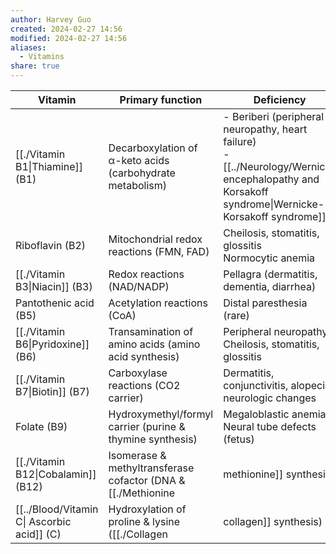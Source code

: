```yaml
---
author: Harvey Guo
created: 2024-02-27 14:56
modified: 2024-02-27 14:56
aliases:
  - Vitamins
share: true
---
```


| Vitamin                           | Primary function                                                        | Deficiency                                                                                                                             |
| --------------------------------- | ----------------------------------------------------------------------- | -------------------------------------------------------------------------------------------------------------------------------------- |
| [[./Vitamin B1\|Thiamine]] (B1)     | Decarboxylation of α-keto acids (carbohydrate metabolism)               | - Beriberi (peripheral neuropathy, heart failure)<br>- [[../Neurology/Wernicke encephalopathy and Korsakoff syndrome\|Wernicke-Korsakoff syndrome]] |
| Riboflavin (B2)                   | Mitochondrial redox reactions (FMN, FAD)                                | Cheilosis, stomatitis, glossitis<br>Normocytic anemia                                                                                  |
| [[./Vitamin B3\|Niacin]] (B3)       | Redox reactions (NAD/NADP)                                              | Pellagra (dermatitis, dementia, diarrhea)                                                                                              |
| Pantothenic acid (B5)             | Acetylation reactions (CoA)                                             | Distal paresthesia (rare)                                                                                                              |
| [[./Vitamin B6\|Pyridoxine]] (B6)   | Transamination of amino acids (amino acid synthesis)                    | Peripheral neuropathy<br>Cheilosis, stomatitis, glossitis                                                                              |
| [[./Vitamin B7\|Biotin]] (B7)       | Carboxylase reactions (CO2 carrier)                                     | Dermatitis, conjunctivitis, alopecia, neurologic changes                                                                               |
| Folate (B9)                       | Hydroxymethyl/formyl carrier (purine & thymine synthesis)               | Megaloblastic anemia<br>Neural tube defects (fetus)                                                                                    |
| [[./Vitamin B12\|Cobalamin]] (B12)  | Isomerase & methyltransferase cofactor (DNA & [[./Methionine|methionine]] synthesis) | Megaloblastic anemia<br>Neurologic deficits                                                                                            |
| [[../Blood/Vitamin C\| Ascorbic acid]] (C) | Hydroxylation of proline & lysine ([[./Collagen|collagen]] synthesis)              | [[../Blood/Vitamin C\|Scurvy]] (perifollicular hemorrhage, gingivitis, muscle pain)                                                             |

